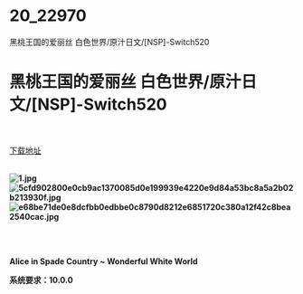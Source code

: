 # 20_22970
黑桃王国的爱丽丝 白色世界/原汁日文/[NSP]-Switch520
# 黑桃王国的爱丽丝 白色世界/原汁日文/[NSP]-Switch520
 <br/></br>
[下载地址](https://www.switch520.cc/article/22970 "下载地址")
<br/></br>

<p><strong><img title="1.jpg" src="https://www.switch520.cc/muke_img/2021_10_06_558ae973ce94e.jpg" alt="1.jpg"></strong><br>
<strong><img title="5cfd902800e0cb9ac1370085d0e199939e4220e9d84a53bc8a5a2b02b213930f.jpg" src="https://www.switch520.cc/muke_img/2021_10_06_afff66a364c9b.jpg" alt="5cfd902800e0cb9ac1370085d0e199939e4220e9d84a53bc8a5a2b02b213930f.jpg"></strong><br>
<strong><img title="e68be71de0e8dcfbb0edbbe0c8790d8212e6851720c380a12f42c8bea2540cac.jpg" src="https://www.switch520.cc/muke_img/2021_10_06_c871e1208f61c.jpg" alt="e68be71de0e8dcfbb0edbbe0c8790d8212e6851720c380a12f42c8bea2540cac.jpg">&nbsp;</strong></p>
<p>&nbsp;</p>
<p><strong>Alice in Spade Country ~ Wonderful White World</strong></p>
<p><strong>系统要求：10.0.0</strong></p>
